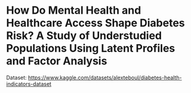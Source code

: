 # How Do Mental Health and Healthcare Access Shape Diabetes Risk? A Study of Understudied Populations Using Latent Profiles and Factor Analysis


Dataset: https://www.kaggle.com/datasets/alexteboul/diabetes-health-indicators-dataset

